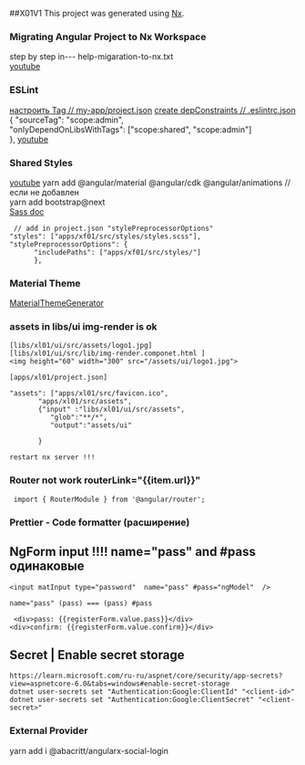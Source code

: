 ##X01V1
This project was generated using [Nx](https://nx.dev).

### Migrating Angular Project to Nx Workspace 
 step by step in--- help-migaration-to-nx.txt <br>
 [youtube](https://www.youtube.com/watch?v=sdS19tdO1sI)

### ESLint
[настроить Tag // my-app/project.json](https://nx.dev/structure/monorepo-tags) 
[create depConstraints // .eslintrc.json](https://nx.dev/structure/monorepo-tags)
 { "sourceTag": "scope:admin", <br>
   "onlyDependOnLibsWithTags": ["scope:shared", "scope:admin"] <br>
  },
[youtube](https://www.youtube.com/watch?v=EnwVZC0W-g8&t=501s)

### Shared Styles
  [youtube](https://www.youtube.com/watch?v=w_J8dGSPHZU)
  yarn add @angular/material @angular/cdk @angular/animations // если не добавлен <br>
  yarn add bootstrap@next  <br>
  [Sass doc](https://bootstrap-4.ru/docs/5.0/customize/sass/) 
  ```
   // add in project.json "stylePreprocessorOptions" 
  "styles": ["apps/xf01/src/styles/styles.scss"], 
  "stylePreprocessorOptions": {                    
        "includePaths": ["apps/xf01/src/styles/"] 
        },                                        
   ```

  ###  Material Theme
  [MaterialThemeGenerator](https://github.com/arciisine/MaterialThemeGenerator)

  ### assets in libs/ui img-render  is ok
  ```
  [libs/xl01/ui/src/assets/logo1.jpg]
  [libs/xl01/ui/src/lib/img-render.componet.html ]
  <img height="60" width="300" src="/assets/ui/logo1.jpg">
  
  [apps/xl01/project.json]

  "assets": ["apps/xl01/src/favicon.ico",
         "apps/xl01/src/assets",
         {"input" :"libs/xl01/ui/src/assets",
            "glob":"**/*",
            "output":"assets/ui"

         }

  restart nx server !!!  
  ```

  ### Router not work routerLink="{{item.url}}"
  ```
   import { RouterModule } from '@angular/router';
  ```
  ### Prettier - Code formatter (расширение)
   ## NgForm input !!!! name="pass" and #pass одинаковые 
   ```
   <input matInput type="password"  name="pass" #pass="ngModel"  />    
  
   name="pass" (pass) === (pass) #pass 

    <div>pass: {{registerForm.value.pass}}</div>
  <div>confirm: {{registerForm.value.confirm}}</div>
   ```
 ## Secret | Enable secret storage
 ```
 https://learn.microsoft.com/ru-ru/aspnet/core/security/app-secrets?view=aspnetcore-6.0&tabs=windows#enable-secret-storage
 dotnet user-secrets set "Authentication:Google:ClientId" "<client-id>"
dotnet user-secrets set "Authentication:Google:ClientSecret" "<client-secret>"
```
### External Provider
yarn add  i @abacritt/angularx-social-login   
 
